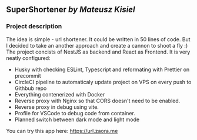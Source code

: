 ## SuperShortener _by Mateusz Kisiel_

### Project description
The idea is simple - url shortener. It could be written in 50 lines of code. 
But I decided to take an another approach and create a cannon to shoot a fly :)
The project concists of NestJS as backend and React as Frontend.
It is very neatly configured:
- Husky with checking ESLint, Typescript and reformating with Prettier on precommit  
- CircleCI pipeline to automaticaly update project on VPS on every push to Githbub repo
- Everything contenerized with Docker
- Reverse proxy with Nginx so that CORS doesn't need to be enabled.
- Reverse proxy in debug using vite. 
- Profile for VSCode to debug code from container.
- Planned switch between dark mode and light mode

You can try this app here: https://url.zaora.me